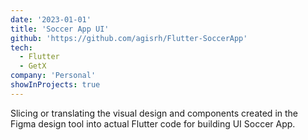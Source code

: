 ```yaml
---
date: '2023-01-01'
title: 'Soccer App UI'
github: 'https://github.com/agisrh/Flutter-SoccerApp'
tech:
  - Flutter
  - GetX
company: 'Personal'
showInProjects: true
---
```


Slicing or translating the visual design and components created in the Figma design tool into actual Flutter code for building UI Soccer App.
